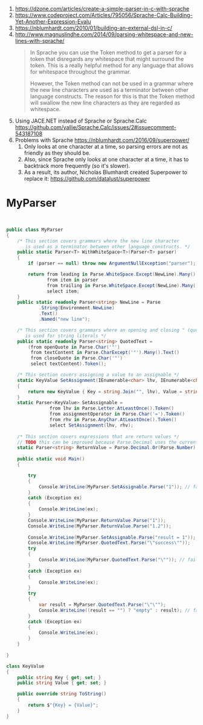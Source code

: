 1. https://dzone.com/articles/create-a-simple-parser-in-c-with-sprache
2. https://www.codeproject.com/Articles/795056/Sprache-Calc-Building-Yet-Another-Expression-Evalu
3. https://nblumhardt.com/2010/01/building-an-external-dsl-in-c/
4. http://www.magnuslindhe.com/2014/09/parsing-whitespace-and-new-lines-with-sprache/
    > In Sprache you can use the Token method to get a parser for a token that disregards any whitespace that might surround the token. This is a really helpful method for any language that allows for whitespace throughout the grammar.
    >
    > However, the Token method can not be used in a grammar where the new line characters are used as a terminator between other language constructs. The reason for this is that the Token method will swallow the new line characters as they are regarded as whitespace.
5. Using JACE.NET instead of Sprache or Sprache.Calc https://github.com/yallie/Sprache.Calc/issues/2#issuecomment-543187108
6. Problems with Sprache https://nblumhardt.com/2016/09/superpower/
    1. Only looks at one character at a time, so parsing errors are not as friendly as they should be.
    2. Also, since Sprache only looks at one character at a time, it has to backtrack more frequently (so it's slower).
    3. As a result, its author, Nicholas Blumhardt created Superpower to replace it: https://github.com/datalust/superpower

# MyParser

```c#


public class MyParser
{
	/* This section covers grammars where the new line character
	   is used as a terminator between other language constructs. */
	public static Parser<T> WithWhiteSpace<T>(Parser<T> parser)
	{
		if (parser == null) throw new ArgumentNullException("parser");

		return from leading in Parse.WhiteSpace.Except(NewLine).Many()
			   from item in parser
			   from trailing in Parse.WhiteSpace.Except(NewLine).Many()
			   select item;
	}
	public static readonly Parser<string> NewLine = Parse
			.String(Environment.NewLine)
			.Text()
			.Named("new line");

	/* This section covers grammars where an opening and closing " (quote) symbol
	   is used for string literals */
	public static readonly Parser<string> QuotedText =
		(from openQuote in Parse.Char('"')
		 from textContent in Parse.CharExcept('"').Many().Text()
		 from closeQuote in Parse.Char('"')
		 select textContent).Token();

	/* This section covers assigning a value to an assignable */
	static KeyValue SetAssignment(IEnumerable<char> lhv, IEnumerable<char> rhv)
	{
		return new KeyValue { Key = string.Join("", lhv), Value = string.Join("", rhv) };
	}
	static Parser<KeyValue> SetAssignable =
				from lhv in Parse.Letter.AtLeastOnce().Token()
				from assignmentOperator in Parse.Char('=').Token()
				from rhv in Parse.AnyChar.AtLeastOnce().Token()
				select SetAssignment(lhv, rhv);
	
	/* This section covers expressions that are return values */
	// TODO this can be improved because Parse.Decimal uses the current culture's separator character
	static Parser<string> ReturnValue = Parse.Decimal.Or(Parse.Number);
	
	public static void Main()
	{

		try
		{
			Console.WriteLine(MyParser.SetAssignable.Parse("1")); // fail
		}
		catch (Exception ex)
		{
			Console.WriteLine(ex);
		}
		Console.WriteLine(MyParser.ReturnValue.Parse("1"));
		Console.WriteLine(MyParser.ReturnValue.Parse("1.2"));
		
		Console.WriteLine(MyParser.SetAssignable.Parse("result = 1")); // returns KeyValue pair
		Console.WriteLine(MyParser.QuotedText.Parse("\"success\""));
		try
		{
			Console.WriteLine(MyParser.QuotedText.Parse("\"")); // fail
		}
		catch (Exception ex)
		{
			Console.WriteLine(ex);
		}
		try
		{
			var result = MyParser.QuotedText.Parse("\"\"");
			Console.WriteLine((result == "") ? "empty" : result); // fail
		}
		catch (Exception ex)
		{
			Console.WriteLine(ex);
		}
	}
	
}

class KeyValue
{
	public string Key { get; set; }
	public string Value { get; set; }

	public override string ToString()
	{
		return $"{Key} = {Value}";
	}
}
```
